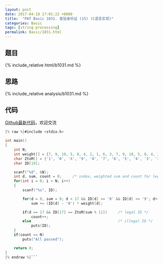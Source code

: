 ```yaml
---
layout: post
date: 2017-04-18 17:01:22 +0800
title:  "PAT Basic 1031. 查验身份证 (15) (C语言实现)"
categories: Basic
tags: [string processing]
permalink: Basic/1031.html
---
```


## 题目

{% include_relative html/b1031.md %}

## 思路

{% include_relative analysis/b1031.md %}

## 代码

[Github最新代码](https://github.com/OliverLew/PAT/blob/master/PATBasic/1031.c)，欢迎交流

```c
{% raw %}#include <stdio.h>

int main()
{
    int N;
    int weight[] = {7, 9, 10, 5, 8, 4, 2, 1, 6, 3, 7, 9, 10, 5, 8, 4, 2};
    char ZtoM[] = {'1', '0', 'X', '9', '8', '7', '6', '5', '4', '3', '2'};
    char ID[19];

    scanf("%d", &N);
    int d, sum, count = 0;     /* index, weighted sum and count for legal IDs */
    for(int i = 0; i < N; i++)
    {
        scanf("%s", ID);

        for(d = 0, sum = 0; d < 17 && ID[d] >= '0' && ID[d] <= '9'; d++)
            sum += (ID[d] - '0') * weight[d];

        if(d == 17 && ID[17] == ZtoM[sum % 11])     /* legal ID */
            count++;
        else                                        /* illegal ID */
            puts(ID);
    }
    if(count == N)
        puts("All passed");

    return 0;
}
{% endraw %}```